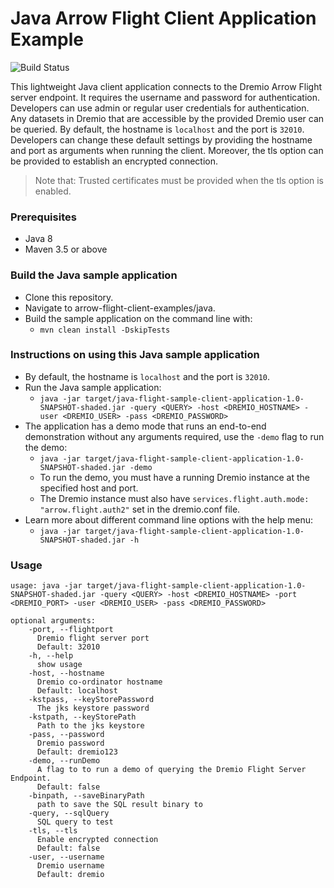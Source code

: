 # Java Arrow Flight Client Application Example
![Build Status](https://github.com/dremio-hub/arrow-flight-client-examples/workflows/java-build/badge.svg)

This lightweight Java client application connects to the Dremio Arrow Flight server endpoint. It requires the username and password for authentication. Developers can use admin or regular user credentials for authentication. Any datasets in Dremio that are accessible by the provided Dremio user can be queried. By default, the hostname is `localhost` and the port is `32010`. Developers can change these default settings by providing the hostname and port as arguments when running the client. Moreover, the tls option can be provided to establish an encrypted connection. 
> Note that: Trusted certificates must be provided when the tls option is enabled.

### Prerequisites
- Java 8 
- Maven 3.5 or above

### Build the Java sample application
- Clone this repository.
- Navigate to arrow-flight-client-examples/java.
- Build the sample application on the command line with:
  - `mvn clean install -DskipTests` 

### Instructions on using this Java sample application
- By default, the hostname is `localhost` and the port is `32010`.
- Run the Java sample application:
  - `java -jar target/java-flight-sample-client-application-1.0-SNAPSHOT-shaded.jar -query <QUERY> -host <DREMIO_HOSTNAME> -user <DREMIO_USER> -pass <DREMIO_PASSWORD>`
- The application has a demo mode that runs an end-to-end demonstration without any arguments required, use the `-demo` flag to run the demo:
  - `java -jar target/java-flight-sample-client-application-1.0-SNAPSHOT-shaded.jar -demo`
  - To run the demo, you must have a running Dremio instance at the specified host and port.
  - The Dremio instance must also have `services.flight.auth.mode: "arrow.flight.auth2"` set in the dremio.conf file. 
- Learn more about different command line options with the help menu:
  - `java -jar target/java-flight-sample-client-application-1.0-SNAPSHOT-shaded.jar -h` 

### Usage
```
usage: java -jar target/java-flight-sample-client-application-1.0-SNAPSHOT-shaded.jar -query <QUERY> -host <DREMIO_HOSTNAME> -port <DREMIO_PORT> -user <DREMIO_USER> -pass <DREMIO_PASSWORD>

optional arguments:
    -port, --flightport
      Dremio flight server port
      Default: 32010
    -h, --help
      show usage
    -host, --hostname
      Dremio co-ordinator hostname
      Default: localhost
    -kstpass, --keyStorePassword
      The jks keystore password
    -kstpath, --keyStorePath
      Path to the jks keystore
    -pass, --password
      Dremio password
      Default: dremio123
    -demo, --runDemo
      A flag to to run a demo of querying the Dremio Flight Server Endpoint.
      Default: false
    -binpath, --saveBinaryPath
      path to save the SQL result binary to
    -query, --sqlQuery
      SQL query to test
    -tls, --tls
      Enable encrypted connection
      Default: false
    -user, --username
      Dremio username
      Default: dremio
```

